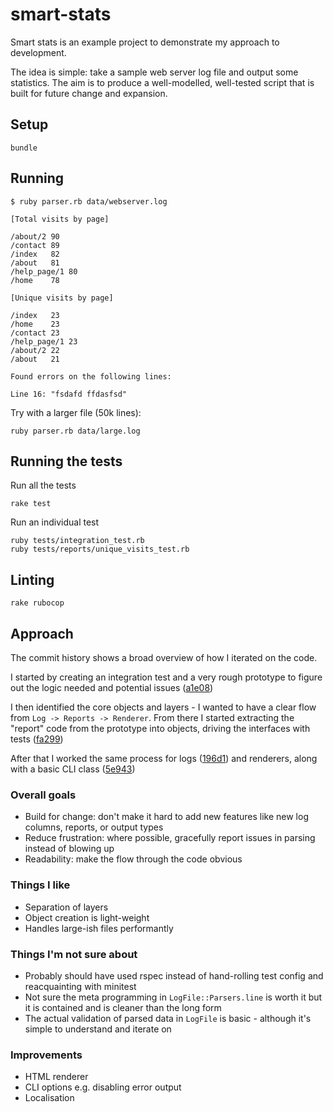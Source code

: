 # smart-stats

Smart stats is an example project to demonstrate my approach to development.

The idea is simple: take a sample web server log file and output some statistics. The aim is to produce a well-modelled, well-tested script that is built for future change and expansion.


## Setup

```
bundle
```

## Running

```
$ ruby parser.rb data/webserver.log

[Total visits by page]

/about/2 90
/contact 89
/index   82
/about   81
/help_page/1 80
/home    78

[Unique visits by page]

/index   23
/home    23
/contact 23
/help_page/1 23
/about/2 22
/about   21

Found errors on the following lines:

Line 16: "fsdafd ffdasfsd"
```

Try with a larger file (50k lines):
```
ruby parser.rb data/large.log
```

## Running the tests

Run all the tests
```
rake test
```

Run an individual test

```
ruby tests/integration_test.rb
ruby tests/reports/unique_visits_test.rb
```

## Linting

```
rake rubocop
```

## Approach

The commit history shows a broad overview of how I iterated on the code. 

I started by creating an integration test and a very rough prototype to figure out the logic needed and potential issues ([a1e08](https://github.com/stevebartholomew/smart-stats/commit/e78ab2b916728acc549bbfd0a2edee5e7e3a1e08))

I then identified the core objects and layers - I wanted to have a clear flow from `Log -> Reports -> Renderer`. From there I started extracting the "report" code from the prototype into objects, driving the interfaces with tests ([fa299](https://github.com/stevebartholomew/smart-stats/commit/c517673dd4eeca17ca9a39a6c31e673ca8afa299))

After that I worked the same process for logs ([196d1](https://github.com/stevebartholomew/smart-stats/commit/3e07ca5e595fea2048b6c760f2be4fd9a57196d1)) and renderers, along with a basic CLI class ([5e943](https://github.com/stevebartholomew/smart-stats/commit/c7bff3e0cd6ca09f8dd7f8bed1007bc5eaf5e943))


### Overall goals

* Build for change: don't make it hard to add new features like new log columns, reports, or output types
* Reduce frustration: where possible, gracefully report issues in parsing instead of blowing up
* Readability: make the flow through the code obvious

### Things I like

* Separation of layers
* Object creation is light-weight
* Handles large-ish files performantly

### Things I'm not sure about

* Probably should have used rspec instead of hand-rolling test config and reacquainting with minitest
* Not sure the meta programming in `LogFile::Parsers.line` is worth it but it is contained and is cleaner than the long form
* The actual validation of parsed data in `LogFile` is basic - although it's simple to understand and iterate on

### Improvements

* HTML renderer
* CLI options e.g. disabling error output
* Localisation